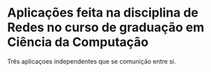 # Aplicações feita na disciplina de Redes no curso de graduação em Ciência da Computação

Três aplicaçoes independentes que se comunição entre si. 
